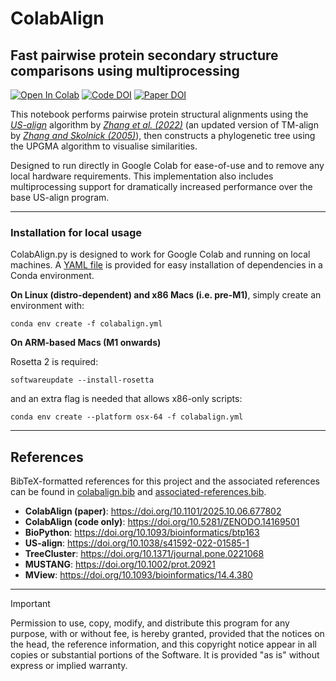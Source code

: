  # ColabAlign

## Fast pairwise protein secondary structure comparisons using multiprocessing

[![Open In Colab](https://colab.research.google.com/assets/colab-badge.svg)](https://colab.research.google.com/github/crfield18/ColabAlign/blob/main/colabalign.ipynb) [![Code DOI](https://zenodo.org/badge/788453062.svg)](https://doi.org/10.5281/zenodo.14169501) [![Paper DOI](https://img.shields.io/badge/DOI-10.1101/2025.10.06.677802-green)](https://doi.org/10.1101/2025.10.06.677802)

This notebook performs pairwise protein structural alignments using the [_US-align_](https://zhanggroup.org/US-align/) algorithm by [_Zhang et al. (2022)_](https://doi.org/10.1038/s41592-022-01585-1) (an updated version of TM-align by [_Zhang and Skolnick (2005)_](https://doi.org/10.1093/nar/gki524)), then constructs a phylogenetic tree using the UPGMA algorithm to visualise similarities.

Designed to run directly in Google Colab for ease-of-use and to remove any local hardware requirements. This implementation also includes multiprocessing support for dramatically increased performance over the base US-align program.

---

### Installation for local usage

ColabAlign.py is designed to work for Google Colab and running on local machines. A [YAML file](colabalign.yml) is provided for easy installation of dependencies in a Conda environment.

**On Linux (distro-dependent) and x86 Macs (i.e. pre-M1)**, simply create an environment with:

`conda env create -f colabalign.yml`

**On ARM-based Macs (M1 onwards)**

Rosetta 2 is required:

`softwareupdate --install-rosetta`

and an extra flag is needed that allows x86-only scripts:

`conda env create --platform osx-64 -f colabalign.yml`

---

## References

BibTeX-formatted references for this project and the associated references can be found in [colabalign.bib](colabalign.bib) and [associated-references.bib](associated-references.bib).

- **ColabAlign (paper)**: <https://doi.org/10.1101/2025.10.06.677802>
- **ColabAlign (code only)**: <https://doi.org/10.5281/ZENODO.14169501>
- **BioPython**: <https://doi.org/10.1093/bioinformatics/btp163>
- **US-align**: <https://doi.org/10.1038/s41592-022-01585-1>
- **TreeCluster**: <https://doi.org/10.1371/journal.pone.0221068>
- **MUSTANG**: <https://doi.org/10.1002/prot.20921>
- **MView**: <https://doi.org/10.1093/bioinformatics/14.4.380>

---

> [!IMPORTANT]
> Permission to use, copy, modify, and distribute this program for any purpose, with or without fee, is hereby granted, provided that the notices on the head, the reference information, and this copyright notice appear in all copies or substantial portions of the Software. It is provided "as is" without express or implied warranty.
